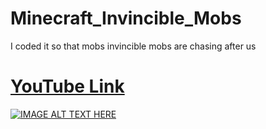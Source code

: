 # Minecraft_Invincible_Mobs
I coded it so that mobs invincible mobs are chasing after us

# [YouTube Link](https://youtu.be/ggu4KiYgBBM)
[![IMAGE ALT TEXT HERE](http://i3.ytimg.com/vi/ggu4KiYgBBM/hqdefault.jpg)](https://youtu.be/ggu4KiYgBBM)
